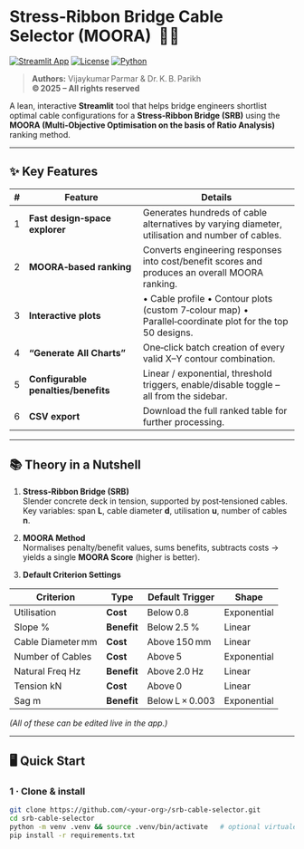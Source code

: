 # Stress‑Ribbon Bridge Cable Selector (MOORA) &nbsp;🚧🔗

[![Streamlit App](https://img.shields.io/badge/Try%20it‑on-Streamlit‑Cloud-ff4b4b?logo=streamlit&logoColor=white)](https://mooraforsrb.streamlit.app/)
[![License](https://img.shields.io/github/license/your‑org/srb‑cable‑selector)](LICENSE)
[![Python](https://img.shields.io/badge/Python-3.9%2B-blue?logo=python)](https://www.python.org/)

> **Authors:** Vijaykumar Parmar & Dr. K. B. Parikh  
> **© 2025 – All rights reserved**

A lean, interactive **Streamlit** tool that helps bridge engineers shortlist optimal cable configurations for a **Stress‑Ribbon Bridge (SRB)** using the **MOORA (Multi‑Objective Optimisation on the basis of Ratio Analysis)** ranking method.

---

## ✨ Key Features

| # | Feature | Details |
|---|---------|---------|
| 1 | **Fast design‑space explorer** | Generates hundreds of cable alternatives by varying diameter, utilisation and number of cables. |
| 2 | **MOORA‑based ranking** | Converts engineering responses into cost/benefit scores and produces an overall MOORA ranking. |
| 3 | **Interactive plots** | • Cable profile • Contour plots (custom 7‑colour map) • Parallel‑coordinate plot for the top 50 designs. |
| 4 | **“Generate All Charts”** | One‑click batch creation of every valid X–Y contour combination. |
| 5 | **Configurable penalties/benefits** | Linear / exponential, threshold triggers, enable/disable toggle – all from the sidebar. |
| 6 | **CSV export** | Download the full ranked table for further processing. |

---

## 📚 Theory in a Nutshell

1. **Stress‑Ribbon Bridge (SRB)**  
   Slender concrete deck in tension, supported by post‑tensioned cables. Key variables: span **L**, cable diameter **d**, utilisation **u**, number of cables **n**.

2. **MOORA Method**  
   Normalises penalty/benefit values, sums benefits, subtracts costs → yields a single **MOORA Score** (higher is better).

3. **Default Criterion Settings**

| Criterion          | Type    | Default Trigger | Shape |
|--------------------|---------|-----------------|-------|
| Utilisation        | **Cost** | Below 0.8       | Exponential |
| Slope %            | **Benefit** | Below 2.5 %     | Linear |
| Cable Diameter mm  | **Cost** | Above 150 mm    | Linear |
| Number of Cables   | **Cost** | Above 5         | Exponential |
| Natural Freq Hz    | **Benefit** | Above 2.0 Hz    | Linear |
| Tension kN         | **Cost** | Above 0         | Linear |
| Sag m              | **Benefit** | Below L × 0.003 | Exponential |

*(All of these can be edited live in the app.)*

---

## 🖥️ Quick Start

### 1 · Clone & install

```bash
git clone https://github.com/<your‑org>/srb‑cable‑selector.git
cd srb‑cable‑selector
python -m venv .venv && source .venv/bin/activate   # optional virtualenv
pip install -r requirements.txt
